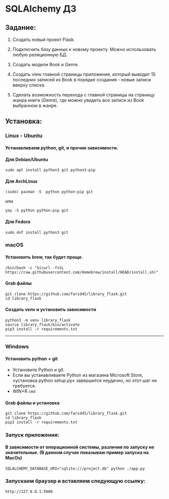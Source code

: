 # SQLAlchemy ДЗ


## Задание:

1. Создать новый проект Flask.

2. Подключить базу данных к новому проекту. Можно использовать любую реляционную БД.

3. Создать модели Book и Genre.

4. Создать view главной страницы приложения, который выводит 15 последних записей из Book в порядке создания - новые записи вверху списка.

5. Сделать возможность перехода с главной страницы на страницу жанра книги (Genre), где можно увидеть все записи из Book выбранном в жанре.


## Установка:

### Linux - Ubuntu

#### Устанавливаем python, git, и прочии зависимости.

#### Для Debian/Ubuntu
```
sudo apt install python3 git python3-pip
```
#### Для ArchLinux
```
(sudo) pacman -S  python python-pip git
```
или
```
yay -S python python-pip git
```

#### Для Fedora
```
sudo dnf install python3 git
```

### macOS

#### Установить brew, так будет проще.

```
/bin/bash -c "$(curl -fsSL https://raw.githubusercontent.com/Homebrew/install/HEAD/install.sh)"
```



#### Grab файлы 
```
git clone https://github.com/farid45/library_flask.git
cd library_flask
```

#### Создать venv и установить зависимости
```
python3 -m venv library_flask
source library_flask/bin/activate
pip3 install -r requirements.txt
```

---------------------------------------------------------------------------------------------------------------

### Windows

#### Установить python + git
- Установите Python и git.
- Если вы устанавливаете Python из магазина Microsoft Store, «установка python setup.py» завершится неудачно, но этот шаг не требуется.
- WIN+R ```cmd```

#### Grab файлы и установка
```
git clone https://github.com/farid45/library_flask.git
cd library_flask
pip3 install -r requirements.txt
```

### Запуск приложения:

#### В зависимости от операционной системы, различия по запуску не значительные. (В данном случае показываю пример запуска на MacOs)
```
SQLALCHEMY_DATABASE_URI="sqlite:///project.db" python ./app.py
```

### Запускаем браузер и вставляем следующую ссылку:
```
http://127.0.0.1:5000
```
